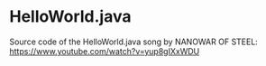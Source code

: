 # HelloWorld.java

Source code of the HelloWorld.java song by NANOWAR OF STEEL: https://www.youtube.com/watch?v=yup8gIXxWDU
